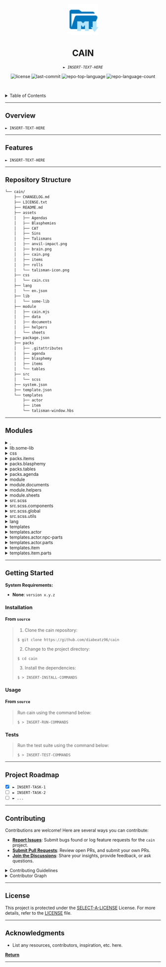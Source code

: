 <p align="center">
  <img src="https://raw.githubusercontent.com/PKief/vscode-material-icon-theme/ec559a9f6bfd399b82bb44393651661b08aaf7ba/icons/folder-markdown-open.svg" width="100" alt="project-logo">
</p>
<p align="center">
    <h1 align="center">CAIN</h1>
</p>
<p align="center">
    <em><code>► INSERT-TEXT-HERE</code></em>
</p>
<p align="center">
	<img src="https://img.shields.io/github/license/diabeatz96/cain?style=default&logo=opensourceinitiative&logoColor=white&color=0080ff" alt="license">
	<img src="https://img.shields.io/github/last-commit/diabeatz96/cain?style=default&logo=git&logoColor=white&color=0080ff" alt="last-commit">
	<img src="https://img.shields.io/github/languages/top/diabeatz96/cain?style=default&color=0080ff" alt="repo-top-language">
	<img src="https://img.shields.io/github/languages/count/diabeatz96/cain?style=default&color=0080ff" alt="repo-language-count">
<p>
<p align="center">
	<!-- default option, no dependency badges. -->
</p>

<br><!-- TABLE OF CONTENTS -->
<details>
  <summary>Table of Contents</summary><br>

- [ Overview](#-overview)
- [ Features](#-features)
- [ Repository Structure](#-repository-structure)
- [ Modules](#-modules)
- [ Getting Started](#-getting-started)
  - [ Installation](#-installation)
  - [ Usage](#-usage)
  - [ Tests](#-tests)
- [ Project Roadmap](#-project-roadmap)
- [ Contributing](#-contributing)
- [ License](#-license)
- [ Acknowledgments](#-acknowledgments)
</details>
<hr>

##  Overview

<code>► INSERT-TEXT-HERE</code>

---

##  Features

<code>► INSERT-TEXT-HERE</code>

---

##  Repository Structure

```sh
└── cain/
    ├── CHANGELOG.md
    ├── LICENSE.txt
    ├── README.md
    ├── assets
    │   ├── Agendas
    │   ├── Blasphemies
    │   ├── CAT
    │   ├── Sins
    │   ├── Talismans
    │   ├── anvil-impact.png
    │   ├── brain.png
    │   ├── cain.png
    │   ├── items
    │   ├── rolls
    │   └── talisman-icon.png
    ├── css
    │   └── cain.css
    ├── lang
    │   └── en.json
    ├── lib
    │   └── some-lib
    ├── module
    │   ├── cain.mjs
    │   ├── data
    │   ├── documents
    │   ├── helpers
    │   └── sheets
    ├── package.json
    ├── packs
    │   ├── .gitattributes
    │   ├── agenda
    │   ├── blasphemy
    │   ├── items
    │   └── tables
    ├── src
    │   └── scss
    ├── system.json
    ├── template.json
    └── templates
        ├── actor
        ├── item
        └── talisman-window.hbs
```

---

##  Modules

<details closed><summary>.</summary>

| File                                                                          | Summary                         |
| ---                                                                           | ---                             |
| [package.json](https://github.com/diabeatz96/cain/blob/master/package.json)   | <code>► INSERT-TEXT-HERE</code> |
| [template.json](https://github.com/diabeatz96/cain/blob/master/template.json) | <code>► INSERT-TEXT-HERE</code> |
| [LICENSE.txt](https://github.com/diabeatz96/cain/blob/master/LICENSE.txt)     | <code>► INSERT-TEXT-HERE</code> |
| [system.json](https://github.com/diabeatz96/cain/blob/master/system.json)     | <code>► INSERT-TEXT-HERE</code> |

</details>

<details closed><summary>lib.some-lib</summary>

| File                                                                                           | Summary                         |
| ---                                                                                            | ---                             |
| [some-lib.css](https://github.com/diabeatz96/cain/blob/master/lib/some-lib/some-lib.css)       | <code>► INSERT-TEXT-HERE</code> |
| [some-lib.min.js](https://github.com/diabeatz96/cain/blob/master/lib/some-lib/some-lib.min.js) | <code>► INSERT-TEXT-HERE</code> |

</details>

<details closed><summary>css</summary>

| File                                                                    | Summary                         |
| ---                                                                     | ---                             |
| [cain.css](https://github.com/diabeatz96/cain/blob/master/css/cain.css) | <code>► INSERT-TEXT-HERE</code> |

</details>

<details closed><summary>packs.items</summary>

| File                                                                          | Summary                         |
| ---                                                                           | ---                             |
| [LOG](https://github.com/diabeatz96/cain/blob/master/packs/items/LOG)         | <code>► INSERT-TEXT-HERE</code> |
| [CURRENT](https://github.com/diabeatz96/cain/blob/master/packs/items/CURRENT) | <code>► INSERT-TEXT-HERE</code> |
| [LOCK](https://github.com/diabeatz96/cain/blob/master/packs/items/LOCK)       | <code>► INSERT-TEXT-HERE</code> |

</details>

<details closed><summary>packs.blasphemy</summary>

| File                                                                              | Summary                         |
| ---                                                                               | ---                             |
| [LOG](https://github.com/diabeatz96/cain/blob/master/packs/blasphemy/LOG)         | <code>► INSERT-TEXT-HERE</code> |
| [CURRENT](https://github.com/diabeatz96/cain/blob/master/packs/blasphemy/CURRENT) | <code>► INSERT-TEXT-HERE</code> |
| [LOCK](https://github.com/diabeatz96/cain/blob/master/packs/blasphemy/LOCK)       | <code>► INSERT-TEXT-HERE</code> |

</details>

<details closed><summary>packs.tables</summary>

| File                                                                           | Summary                         |
| ---                                                                            | ---                             |
| [LOG](https://github.com/diabeatz96/cain/blob/master/packs/tables/LOG)         | <code>► INSERT-TEXT-HERE</code> |
| [CURRENT](https://github.com/diabeatz96/cain/blob/master/packs/tables/CURRENT) | <code>► INSERT-TEXT-HERE</code> |
| [LOCK](https://github.com/diabeatz96/cain/blob/master/packs/tables/LOCK)       | <code>► INSERT-TEXT-HERE</code> |

</details>

<details closed><summary>packs.agenda</summary>

| File                                                                           | Summary                         |
| ---                                                                            | ---                             |
| [LOG](https://github.com/diabeatz96/cain/blob/master/packs/agenda/LOG)         | <code>► INSERT-TEXT-HERE</code> |
| [CURRENT](https://github.com/diabeatz96/cain/blob/master/packs/agenda/CURRENT) | <code>► INSERT-TEXT-HERE</code> |
| [LOCK](https://github.com/diabeatz96/cain/blob/master/packs/agenda/LOCK)       | <code>► INSERT-TEXT-HERE</code> |

</details>

<details closed><summary>module</summary>

| File                                                                       | Summary                         |
| ---                                                                        | ---                             |
| [cain.mjs](https://github.com/diabeatz96/cain/blob/master/module/cain.mjs) | <code>► INSERT-TEXT-HERE</code> |

</details>

<details closed><summary>module.documents</summary>

| File                                                                                                       | Summary                         |
| ---                                                                                                        | ---                             |
| [item.mjs](https://github.com/diabeatz96/cain/blob/master/module/documents/item.mjs)                       | <code>► INSERT-TEXT-HERE</code> |
| [talisman-window.mjs](https://github.com/diabeatz96/cain/blob/master/module/documents/talisman-window.mjs) | <code>► INSERT-TEXT-HERE</code> |
| [actor.mjs](https://github.com/diabeatz96/cain/blob/master/module/documents/actor.mjs)                     | <code>► INSERT-TEXT-HERE</code> |

</details>

<details closed><summary>module.helpers</summary>

| File                                                                                         | Summary                         |
| ---                                                                                          | ---                             |
| [effects.mjs](https://github.com/diabeatz96/cain/blob/master/module/helpers/effects.mjs)     | <code>► INSERT-TEXT-HERE</code> |
| [templates.mjs](https://github.com/diabeatz96/cain/blob/master/module/helpers/templates.mjs) | <code>► INSERT-TEXT-HERE</code> |
| [config.mjs](https://github.com/diabeatz96/cain/blob/master/module/helpers/config.mjs)       | <code>► INSERT-TEXT-HERE</code> |

</details>

<details closed><summary>module.sheets</summary>

| File                                                                                            | Summary                         |
| ---                                                                                             | ---                             |
| [actor-sheet.mjs](https://github.com/diabeatz96/cain/blob/master/module/sheets/actor-sheet.mjs) | <code>► INSERT-TEXT-HERE</code> |
| [item-sheet.mjs](https://github.com/diabeatz96/cain/blob/master/module/sheets/item-sheet.mjs)   | <code>► INSERT-TEXT-HERE</code> |

</details>

<details closed><summary>src.scss</summary>

| File                                                                           | Summary                         |
| ---                                                                            | ---                             |
| [cain.scss](https://github.com/diabeatz96/cain/blob/master/src/scss/cain.scss) | <code>► INSERT-TEXT-HERE</code> |

</details>

<details closed><summary>src.scss.components</summary>

| File                                                                                                | Summary                         |
| ---                                                                                                 | ---                             |
| [_resource.scss](https://github.com/diabeatz96/cain/blob/master/src/scss/components/_resource.scss) | <code>► INSERT-TEXT-HERE</code> |
| [_forms.scss](https://github.com/diabeatz96/cain/blob/master/src/scss/components/_forms.scss)       | <code>► INSERT-TEXT-HERE</code> |
| [_effects.scss](https://github.com/diabeatz96/cain/blob/master/src/scss/components/_effects.scss)   | <code>► INSERT-TEXT-HERE</code> |
| [_items.scss](https://github.com/diabeatz96/cain/blob/master/src/scss/components/_items.scss)       | <code>► INSERT-TEXT-HERE</code> |

</details>

<details closed><summary>src.scss.global</summary>

| File                                                                                        | Summary                         |
| ---                                                                                         | ---                             |
| [_grid.scss](https://github.com/diabeatz96/cain/blob/master/src/scss/global/_grid.scss)     | <code>► INSERT-TEXT-HERE</code> |
| [_flex.scss](https://github.com/diabeatz96/cain/blob/master/src/scss/global/_flex.scss)     | <code>► INSERT-TEXT-HERE</code> |
| [_window.scss](https://github.com/diabeatz96/cain/blob/master/src/scss/global/_window.scss) | <code>► INSERT-TEXT-HERE</code> |

</details>

<details closed><summary>src.scss.utils</summary>

| File                                                                                               | Summary                         |
| ---                                                                                                | ---                             |
| [_variables.scss](https://github.com/diabeatz96/cain/blob/master/src/scss/utils/_variables.scss)   | <code>► INSERT-TEXT-HERE</code> |
| [_mixins.scss](https://github.com/diabeatz96/cain/blob/master/src/scss/utils/_mixins.scss)         | <code>► INSERT-TEXT-HERE</code> |
| [_colors.scss](https://github.com/diabeatz96/cain/blob/master/src/scss/utils/_colors.scss)         | <code>► INSERT-TEXT-HERE</code> |
| [_typography.scss](https://github.com/diabeatz96/cain/blob/master/src/scss/utils/_typography.scss) | <code>► INSERT-TEXT-HERE</code> |

</details>

<details closed><summary>lang</summary>

| File                                                                   | Summary                         |
| ---                                                                    | ---                             |
| [en.json](https://github.com/diabeatz96/cain/blob/master/lang/en.json) | <code>► INSERT-TEXT-HERE</code> |

</details>

<details closed><summary>templates</summary>

| File                                                                                                | Summary                         |
| ---                                                                                                 | ---                             |
| [talisman-window.hbs](https://github.com/diabeatz96/cain/blob/master/templates/talisman-window.hbs) | <code>► INSERT-TEXT-HERE</code> |

</details>

<details closed><summary>templates.actor</summary>

| File                                                                                                                  | Summary                         |
| ---                                                                                                                   | ---                             |
| [actor-mundane-sheet.hbs](https://github.com/diabeatz96/cain/blob/master/templates/actor/actor-mundane-sheet.hbs)     | <code>► INSERT-TEXT-HERE</code> |
| [actor-npc-sheet.hbs](https://github.com/diabeatz96/cain/blob/master/templates/actor/actor-npc-sheet.hbs)             | <code>► INSERT-TEXT-HERE</code> |
| [actor-character-sheet.hbs](https://github.com/diabeatz96/cain/blob/master/templates/actor/actor-character-sheet.hbs) | <code>► INSERT-TEXT-HERE</code> |

</details>

<details closed><summary>templates.actor.npc-parts</summary>

| File                                                                                                                            | Summary                         |
| ---                                                                                                                             | ---                             |
| [actor-description.hbs](https://github.com/diabeatz96/cain/blob/master/templates/actor/npc-parts/actor-description.hbs)         | <code>► INSERT-TEXT-HERE</code> |
| [actor-palace-pressure.hbs](https://github.com/diabeatz96/cain/blob/master/templates/actor/npc-parts/actor-palace-pressure.hbs) | <code>► INSERT-TEXT-HERE</code> |
| [actor-attacks.hbs](https://github.com/diabeatz96/cain/blob/master/templates/actor/npc-parts/actor-attacks.hbs)                 | <code>► INSERT-TEXT-HERE</code> |
| [actor-domains.hbs](https://github.com/diabeatz96/cain/blob/master/templates/actor/npc-parts/actor-domains.hbs)                 | <code>► INSERT-TEXT-HERE</code> |

</details>

<details closed><summary>templates.actor.parts</summary>

| File                                                                                                            | Summary                         |
| ---                                                                                                             | ---                             |
| [actor-items.hbs](https://github.com/diabeatz96/cain/blob/master/templates/actor/parts/actor-items.hbs)         | <code>► INSERT-TEXT-HERE</code> |
| [actor-talismans.hbs](https://github.com/diabeatz96/cain/blob/master/templates/actor/parts/actor-talismans.hbs) | <code>► INSERT-TEXT-HERE</code> |
| [actor-abilities.hbs](https://github.com/diabeatz96/cain/blob/master/templates/actor/parts/actor-abilities.hbs) | <code>► INSERT-TEXT-HERE</code> |
| [actor-features.hbs](https://github.com/diabeatz96/cain/blob/master/templates/actor/parts/actor-features.hbs)   | <code>► INSERT-TEXT-HERE</code> |
| [actor-sin.hbs](https://github.com/diabeatz96/cain/blob/master/templates/actor/parts/actor-sin.hbs)             | <code>► INSERT-TEXT-HERE</code> |

</details>

<details closed><summary>templates.item</summary>

| File                                                                                                               | Summary                         |
| ---                                                                                                                | ---                             |
| [item-feature-sheet.hbs](https://github.com/diabeatz96/cain/blob/master/templates/item/item-feature-sheet.hbs)     | <code>► INSERT-TEXT-HERE</code> |
| [item-item-sheet.hbs](https://github.com/diabeatz96/cain/blob/master/templates/item/item-item-sheet.hbs)           | <code>► INSERT-TEXT-HERE</code> |
| [item-spell-sheet.hbs](https://github.com/diabeatz96/cain/blob/master/templates/item/item-spell-sheet.hbs)         | <code>► INSERT-TEXT-HERE</code> |
| [item-agenda-sheet.hbs](https://github.com/diabeatz96/cain/blob/master/templates/item/item-agenda-sheet.hbs)       | <code>► INSERT-TEXT-HERE</code> |
| [item-blasphemy-sheet.hbs](https://github.com/diabeatz96/cain/blob/master/templates/item/item-blasphemy-sheet.hbs) | <code>► INSERT-TEXT-HERE</code> |
| [item-sheet.hbs](https://github.com/diabeatz96/cain/blob/master/templates/item/item-sheet.hbs)                     | <code>► INSERT-TEXT-HERE</code> |

</details>

<details closed><summary>templates.item.parts</summary>

| File                                                                                                     | Summary                         |
| ---                                                                                                      | ---                             |
| [item-effects.hbs](https://github.com/diabeatz96/cain/blob/master/templates/item/parts/item-effects.hbs) | <code>► INSERT-TEXT-HERE</code> |

</details>

---

##  Getting Started

**System Requirements:**

* **None**: `version x.y.z`

###  Installation

<h4>From <code>source</code></h4>

> 1. Clone the cain repository:
>
> ```console
> $ git clone https://github.com/diabeatz96/cain
> ```
>
> 2. Change to the project directory:
> ```console
> $ cd cain
> ```
>
> 3. Install the dependencies:
> ```console
> $ > INSERT-INSTALL-COMMANDS
> ```

###  Usage

<h4>From <code>source</code></h4>

> Run cain using the command below:
> ```console
> $ > INSERT-RUN-COMMANDS
> ```

###  Tests

> Run the test suite using the command below:
> ```console
> $ > INSERT-TEST-COMMANDS
> ```

---

##  Project Roadmap

- [X] `► INSERT-TASK-1`
- [ ] `► INSERT-TASK-2`
- [ ] `► ...`

---

##  Contributing

Contributions are welcome! Here are several ways you can contribute:

- **[Report Issues](https://github.com/diabeatz96/cain/issues)**: Submit bugs found or log feature requests for the `cain` project.
- **[Submit Pull Requests](https://github.com/diabeatz96/cain/blob/main/CONTRIBUTING.md)**: Review open PRs, and submit your own PRs.
- **[Join the Discussions](https://github.com/diabeatz96/cain/discussions)**: Share your insights, provide feedback, or ask questions.

<details closed>
<summary>Contributing Guidelines</summary>

1. **Fork the Repository**: Start by forking the project repository to your github account.
2. **Clone Locally**: Clone the forked repository to your local machine using a git client.
   ```sh
   git clone https://github.com/diabeatz96/cain
   ```
3. **Create a New Branch**: Always work on a new branch, giving it a descriptive name.
   ```sh
   git checkout -b new-feature-x
   ```
4. **Make Your Changes**: Develop and test your changes locally.
5. **Commit Your Changes**: Commit with a clear message describing your updates.
   ```sh
   git commit -m 'Implemented new feature x.'
   ```
6. **Push to github**: Push the changes to your forked repository.
   ```sh
   git push origin new-feature-x
   ```
7. **Submit a Pull Request**: Create a PR against the original project repository. Clearly describe the changes and their motivations.
8. **Review**: Once your PR is reviewed and approved, it will be merged into the main branch. Congratulations on your contribution!
</details>

<details closed>
<summary>Contributor Graph</summary>
<br>
<p align="center">
   <a href="https://github.com{/diabeatz96/cain/}graphs/contributors">
      <img src="https://contrib.rocks/image?repo=diabeatz96/cain">
   </a>
</p>
</details>

---

##  License

This project is protected under the [SELECT-A-LICENSE](https://choosealicense.com/licenses) License. For more details, refer to the [LICENSE](https://choosealicense.com/licenses/) file.

---

##  Acknowledgments

- List any resources, contributors, inspiration, etc. here.

[**Return**](#-overview)

---
